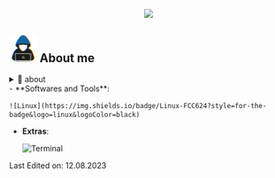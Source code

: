 <p align="center"><a href="https://github.com/anuraghazra/github-readme-stats">
  <img align="center" src="https://github-readme-stats.vercel.app/api?username=decryptbg&show_icons=true&theme=tokyonight" />
</a></p>

## <picture><img src = "https://github.com/decryptbg/decryptbg/blob/main/pictures/about_me.gif" width = 50px></picture> **About me**

<details>
  <summary>🧮 about</summary>
<div>
<samp>
<h2 align="center">About</h2>
 <p align="center">
  <a href="github.com/decryptbg" target="blank"><img align="center" 
     src="https://komarev.com/ghpvc/?username=decryptbg&style=for-the-badge&label=PROFILE+VIEWS" height="25"
     alt="views count" /></a>
  <a href="https://decryptbg.github.io/decryptbg/"><img align="center" 
     src="https://img.shields.io/website?down_message=offline&style=for-the-badge&up_message=online&url=https%3A%2F%2Fdecryptbg.github.io%2Fdecryptbg%2F" height="25"
     alt="website" /></a>
  </p>
  <p align="center">
  </p>
 </p>
 </samp>
</div>
</details>
- **Softwares and Tools**:

	![Linux](https://img.shields.io/badge/Linux-FCC624?style=for-the-badge&logo=linux&logoColor=black)


- **Extras**:

    ![Terminal](https://img.shields.io/badge/Terminal-%23054020?style=for-the-badge&logo=gnu-bash&logoColor=white)

Last Edited on: 12.08.2023
<!--
**decryptbg/decryptbg** is a ✨ _special_ ✨ repository because its `README.md` (this file) appears on your GitHub profile.

Here are some ideas to get you started:

- 🔭 I’m currently working on ...
- 🌱 I’m currently learning ...
- 👯 I’m looking to collaborate on ...
- 🤔 I’m looking for help with ...
- 💬 Ask me about ...
- 📫 How to reach me: ...
- 😄 Pronouns: ...
- ⚡ Fun fact: ...
-->
